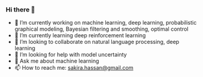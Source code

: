 ### Hi there 👋

- 🔭 I’m currently working on machine learning, deep learning, probabilistic graphical modeling, Bayesian filtering and smoothing, optimal control
- 🌱 I’m currently learning deep reinforcement learning
- 👯 I’m looking to collaborate on natural language processing, deep learning
- 🤔 I’m looking for help with model uncertainty
- 💬 Ask me about machine learning
- 📫 How to reach me: sakira.hassan@gmail.com 



<!--
**sakira/sakira** is a ✨ _special_ ✨ repository because its `README.md` (this file) appears on your GitHub profile.

Here are some ideas to get you started:

- 🔭 I’m currently working on ...
- 🌱 I’m currently learning ...
- 👯 I’m looking to collaborate on ...
- 🤔 I’m looking for help with ...
- 💬 Ask me about ...
- 📫 How to reach me: ...
- 😄 Pronouns: ...
- ⚡ Fun fact: ...
-->
